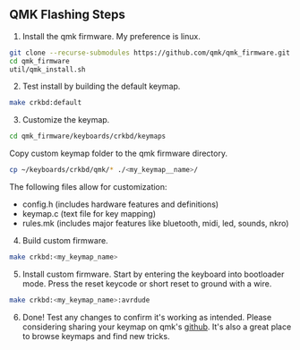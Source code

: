 ## QMK Flashing Steps

1. Install the qmk firmware. My preference is linux.  
```bash
git clone --recurse-submodules https://github.com/qmk/qmk_firmware.git
cd qmk_firmware
util/qmk_install.sh
```

2. Test install by building the default keymap.  
```bash
make crkbd:default
```

3. Customize the keymap.
```bash
cd qmk_firmware/keyboards/crkbd/keymaps
```
Copy custom keymap folder to the qmk firmware directory.  
```bash
cp ~/keyboards/crkbd/qmk/* ./<my_keymap__name>/
```
The following files allow for customization:
 - config.h (includes hardware features and definitions)
 - keymap.c (text file for key mapping)
 - rules.mk (includes major features like bluetooth, midi, led, sounds, nkro)

4. Build custom firmware.  
```bash
make crkbd:<my_keymap_name>
```

5. Install custom firmware. Start by entering the keyboard into bootloader mode. Press the reset keycode or short reset to ground with a wire.
```bash
make crkbd:<my_keymap_name>:avrdude
```

6. Done! Test any changes to confirm it's working as intended. Please considering sharing your keymap on qmk's [github](https://github.com/qmk/qmk_firmware/tree/master/keyboards/planck/keymaps).
It's also a great place to browse keymaps and find new tricks.
